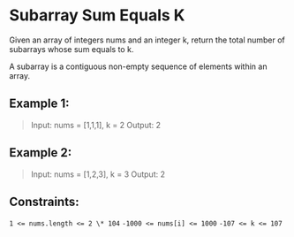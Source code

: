 # Subarray Sum Equals K

Given an array of integers nums and an integer k, return the total number of subarrays whose sum equals to k.

A subarray is a contiguous non-empty sequence of elements within an array.

## Example 1:

> Input: nums = [1,1,1], k = 2
> Output: 2

## Example 2:

> Input: nums = [1,2,3], k = 3
> Output: 2

## Constraints:

`1 <= nums.length <= 2 \* 104`
`-1000 <= nums[i] <= 1000`
`-107 <= k <= 107`
